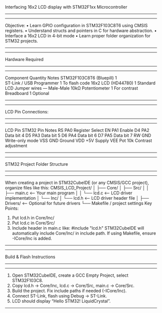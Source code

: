 Interfacing 16x2 LCD display with STM32F1xx Microcontroller
________________________________________
________________________________________

Objective:
•	Learn GPIO configuration in STM32F103C8T6 using CMSIS registers.
•	Understand structs and pointers in C for hardware abstraction.
•	Interface a 16x2 LCD in 4-bit mode
•	Learn proper folder organization for STM32 projects.
________________________________________
________________________________________
Hardware Required
________________________________________
________________________________________
Component	Quantity	Notes
STM32F103C8T6 (Bluepill)	1	
ST-Link / USB Programmer	1	To flash code
16x2 LCD (HD44780)	1	Standard LCD
Jumper wires	—	Male-Male
10kΩ Potentiometer	1	For contrast
Breadboard	1	Optional
________________________________________
________________________________________
LCD Pin Connections:
________________________________________
________________________________________
LCD Pin	STM32 Pin	Notes
RS	PA0	Register Select
EN	PA1	Enable
D4	PA2	Data bit 4
D5	PA3	Data bit 5
D6	PA4	Data bit 6
D7	PA5	Data bit 7
RW	GND	Write-only mode
VSS	GND	Ground
VDD	+5V	Supply
VEE	Pot 10k	Contrast adjustment
________________________________________
________________________________________

STM32 Project Folder Structure
________________________________________
________________________________________
When creating a project in STM32CubeIDE (or any CMSIS/GCC project), organize files like this:
CMSIS_LCD_Project/
│
├── Core/
│   ├── Src/
│   │   ├── main.c       <-- Your main program
│   │   └── lcd.c        <-- LCD driver implementation
│   └── Inc/
│       └── lcd.h        <-- LCD driver header file
│
├── Drivers/             <-- Optional for future drivers
└── Makefile / project settings
Key Points:
1.	Put lcd.h in Core/Inc/
2.	Put lcd.c in Core/Src/
3.	Include header in main.c like:
#include "lcd.h"
STM32CubeIDE will automatically include Core/Inc/ in include path. If using Makefile, ensure -ICore/Inc is added.
________________________________________
________________________________________
 Build & Flash Instructions
________________________________________
________________________________________
1.	Open STM32CubeIDE, create a GCC Empty Project, select STM32F103C8.
2.	Copy lcd.h → Core/Inc, lcd.c → Core/Src, main.c → Core/Src.
3.	Build the project. Fix include paths if needed (-ICore/Inc).
4.	Connect ST-Link, flash using Debug → ST-Link.
5.	LCD should display “Hello STM32! LiquidCrystal”.
________________________________________
